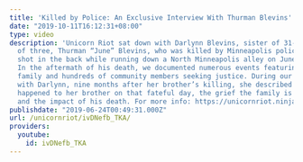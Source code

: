 ```yaml
---
title: 'Killed by Police: An Exclusive Interview With Thurman Blevins'' Sister'
date: "2019-10-11T16:12:31+08:00"
type: video
description: 'Unicorn Riot sat down with Darlynn Blevins, sister of 31-year-old father
  of three, Thurman “June” Blevins, who was killed by Minneapolis police after being
  shot in the back while running down a North Minneapolis alley on June 23, 2018.
  In the aftermath of his death, we documented numerous events featuring Blevins’
  family and hundreds of community members seeking justice. During our exclusive conversation
  with Darlynn, nine months after her brother’s killing, she described to us what
  happened to her brother on that fateful day, the grief the family is going through,
  and the impact of his death. For more info: https://unicornriot.ninja/2019/killed-by-police-thurman-blevins-remembered-one-year-later/'
publishdate: "2019-06-24T00:49:31.000Z"
url: /unicornriot/ivDNefb_TKA/
providers:
  youtube:
    id: ivDNefb_TKA
---
```

